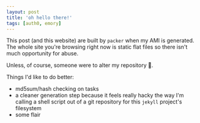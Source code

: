 ```yaml
---
layout: post
title: 'oh hello there!'
tags: [auth0, emory]
---
```


This post (and this website) are built by `packer` when my AMI is generated. The whole site you're browsing right now is static flat files so there isn't much opportunity for abuse.

Unless, of course, someone were to alter my repository 🤔.

Things I'd like to do better:

- md5sum/hash checking on tasks
- a cleaner generation step because it feels really hacky the way I'm calling a shell script out of a git repository for this `jekyll` project's filesystem 
- some flair

